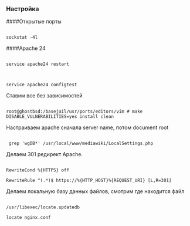 ﻿### Настройка 

####Открытые порты



```

sockstat -4l

```

####Apache 24

```

service apache24 restart



service apache24 configtest

```

Ставим  все без зависимостей

```

root@ghostbsd:/basejail/usr/ports/editors/vim # make DISABLE_VULNERABILITIES=yes install clean

```



Настраиваем  apache сначала server name, потом document root 

```

 grep 'wgDB*' /usr/local/www/mediawiki/LocalSettings.php

```

Делаем 301 редирект Apache. 

```

RewriteCond %{HTTPS} off

RewriteRule ^(.*)$ https://%{HTTP_HOST}%{REQUEST_URI} [L,R=301]

```

Делаем локальную базу данных файлов, смотрим где находится файл 

```

/usr/libexec/locate.updatedb 

locate nginx.conf

```